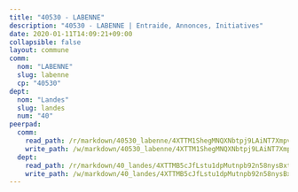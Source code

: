 ```yaml
---
title: "40530 - LABENNE"
description: "40530 - LABENNE | Entraide, Annonces, Initiatives"
date: 2020-01-11T14:09:21+09:00
collapsible: false
layout: commune
comm:
  nom: "LABENNE"
  slug: labenne
  cp: "40530"
dept:
  nom: "Landes"
  slug: landes
  num: "40"
peerpad:
  comm:
    read_path: /r/markdown/40530_labenne/4XTTM1ShegMNQXNbtpj9LAiNT7XmpvgR3Zpxd1Yixbpbyx5Rj
    write_path: /w/markdown/40530_labenne/4XTTM1ShegMNQXNbtpj9LAiNT7XmpvgR3Zpxd1Yixbpbyx5Rj-K3TgU33icALfFWcuZfLxe9Bgr3VMMfGuZ7NpWak7nJLw16nSKU74YMb89TNPEKJkyS9R6LGxxg7g8RVfexfVrHt8JX35dQX9eSsTUUDUVpnvCmpnXbcFL7yT9FPQRxBMqX3Xu13F
  dept:
    read_path: /r/markdown/40_landes/4XTTMB5cJfLstu1dpMutnpb92n58nysBxt2LvNHp8iFa2he7h
    write_path: /w/markdown/40_landes/4XTTMB5cJfLstu1dpMutnpb92n58nysBxt2LvNHp8iFa2he7h-K3TgUvrqNj5GqBsxRXbDQxXTucun7uHSVZWT5C8CgQNaESTTE4cfR63JCubPGiKkKruc9dwpRJsb8aWPbJoGCdC5JVr33cPSqpb1rkjpoPrBPEdrj3zMya2yHWSYgr5GG1nyDstK
---
```


